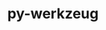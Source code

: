 ---
title: "py-werkzeug"
layout: cache
categories: [package, develop-2024-12-08]
meta: {"versions": ["3.1.3"], "compilers": ["gcc@=11.4.0", "gcc@=13.2.0"], "oss": ["ubuntu22.04", "ubuntu24.04"], "platforms": ["linux"], "targets": ["aarch64", "neoverse_v1", "x86_64_v3"], "stacks": ["e4s", "e4s-neoverse_v1", "ml-linux-aarch64-cpu", "ml-linux-aarch64-cuda", "ml-linux-x86_64-cpu", "ml-linux-x86_64-cuda", "ml-linux-x86_64-rocm", "root"], "num_specs": 9, "num_specs_by_stack": {"root": 9, "e4s-neoverse_v1": 1, "e4s": 1, "ml-linux-aarch64-cpu": 3, "ml-linux-aarch64-cuda": 3, "ml-linux-x86_64-cuda": 3, "ml-linux-x86_64-cpu": 3, "ml-linux-x86_64-rocm": 3}}
spec_details: [{"hash": "vcls52vcu7lr3rx47stk7jrcgvx3nvzf", "compiler": "gcc@=11.4.0", "versions": ["3.1.3"], "os": "ubuntu22.04", "platform": "linux", "target": "neoverse_v1", "variants": ["build_system=python_pip"], "stacks": ["root", "e4s-neoverse_v1"], "size": "-", "tarball": "https://binaries.spack.io/develop-2024-12-08/build_cache/linux-ubuntu22.04-neoverse_v1/gcc-11.4.0/py-werkzeug-3.1.3/linux-ubuntu22.04-neoverse_v1-gcc-11.4.0-py-werkzeug-3.1.3-vcls52vcu7lr3rx47stk7jrcgvx3nvzf.spack"}, {"hash": "kml5fkzm4eo2ejwlfnesq4xebrvyqufu", "compiler": "gcc@=11.4.0", "versions": ["3.1.3"], "os": "ubuntu22.04", "platform": "linux", "target": "x86_64_v3", "variants": ["build_system=python_pip"], "stacks": ["root", "e4s"], "size": "-", "tarball": "https://binaries.spack.io/develop-2024-12-08/build_cache/linux-ubuntu22.04-x86_64_v3/gcc-11.4.0/py-werkzeug-3.1.3/linux-ubuntu22.04-x86_64_v3-gcc-11.4.0-py-werkzeug-3.1.3-kml5fkzm4eo2ejwlfnesq4xebrvyqufu.spack"}, {"hash": "aurjiw4ywna5ghijbwt6nii5eymaunpe", "compiler": "gcc@=13.2.0", "versions": ["3.1.3"], "os": "ubuntu24.04", "platform": "linux", "target": "aarch64", "variants": ["build_system=python_pip"], "stacks": ["root", "ml-linux-aarch64-cpu", "ml-linux-aarch64-cuda"], "size": "-", "tarball": "https://binaries.spack.io/develop-2024-12-08/build_cache/linux-ubuntu24.04-aarch64/gcc-13.2.0/py-werkzeug-3.1.3/linux-ubuntu24.04-aarch64-gcc-13.2.0-py-werkzeug-3.1.3-aurjiw4ywna5ghijbwt6nii5eymaunpe.spack"}, {"hash": "t3ity5xwm3yuwyrw4aahysp73jexwklo", "compiler": "gcc@=13.2.0", "versions": ["3.1.3"], "os": "ubuntu24.04", "platform": "linux", "target": "aarch64", "variants": ["build_system=python_pip"], "stacks": ["root", "ml-linux-aarch64-cpu", "ml-linux-aarch64-cuda"], "size": "-", "tarball": "https://binaries.spack.io/develop-2024-12-08/build_cache/linux-ubuntu24.04-aarch64/gcc-13.2.0/py-werkzeug-3.1.3/linux-ubuntu24.04-aarch64-gcc-13.2.0-py-werkzeug-3.1.3-t3ity5xwm3yuwyrw4aahysp73jexwklo.spack"}, {"hash": "77tdhkdwdigvb6lgf7rjuz22gnhr5ddv", "compiler": "gcc@=13.2.0", "versions": ["3.1.3"], "os": "ubuntu24.04", "platform": "linux", "target": "aarch64", "variants": ["build_system=python_pip"], "stacks": ["root", "ml-linux-aarch64-cpu", "ml-linux-aarch64-cuda"], "size": "-", "tarball": "https://binaries.spack.io/develop-2024-12-08/build_cache/linux-ubuntu24.04-aarch64/gcc-13.2.0/py-werkzeug-3.1.3/linux-ubuntu24.04-aarch64-gcc-13.2.0-py-werkzeug-3.1.3-77tdhkdwdigvb6lgf7rjuz22gnhr5ddv.spack"}, {"hash": "hipmlyf3nellojjnifgd5jsu46gsfkah", "compiler": "gcc@=13.2.0", "versions": ["3.1.3"], "os": "ubuntu24.04", "platform": "linux", "target": "x86_64_v3", "variants": ["build_system=python_pip"], "stacks": ["root", "ml-linux-x86_64-cuda", "ml-linux-x86_64-cpu", "ml-linux-x86_64-rocm"], "size": "-", "tarball": "https://binaries.spack.io/develop-2024-12-08/build_cache/linux-ubuntu24.04-x86_64_v3/gcc-13.2.0/py-werkzeug-3.1.3/linux-ubuntu24.04-x86_64_v3-gcc-13.2.0-py-werkzeug-3.1.3-hipmlyf3nellojjnifgd5jsu46gsfkah.spack"}, {"hash": "eo25qi3cpgrfgpxamqlx43dsdgghbos5", "compiler": "gcc@=13.2.0", "versions": ["3.1.3"], "os": "ubuntu24.04", "platform": "linux", "target": "x86_64_v3", "variants": ["build_system=python_pip"], "stacks": ["root", "ml-linux-x86_64-rocm"], "size": "-", "tarball": "https://binaries.spack.io/develop-2024-12-08/build_cache/linux-ubuntu24.04-x86_64_v3/gcc-13.2.0/py-werkzeug-3.1.3/linux-ubuntu24.04-x86_64_v3-gcc-13.2.0-py-werkzeug-3.1.3-eo25qi3cpgrfgpxamqlx43dsdgghbos5.spack"}, {"hash": "pwtdyhwqaajkfnkccrmbjvgumjsh3m5y", "compiler": "gcc@=13.2.0", "versions": ["3.1.3"], "os": "ubuntu24.04", "platform": "linux", "target": "x86_64_v3", "variants": ["build_system=python_pip"], "stacks": ["root", "ml-linux-x86_64-cuda", "ml-linux-x86_64-cpu"], "size": "-", "tarball": "https://binaries.spack.io/develop-2024-12-08/build_cache/linux-ubuntu24.04-x86_64_v3/gcc-13.2.0/py-werkzeug-3.1.3/linux-ubuntu24.04-x86_64_v3-gcc-13.2.0-py-werkzeug-3.1.3-pwtdyhwqaajkfnkccrmbjvgumjsh3m5y.spack"}, {"hash": "ai225cjtyqtrat3a2jlxun4clbfgregp", "compiler": "gcc@=13.2.0", "versions": ["3.1.3"], "os": "ubuntu24.04", "platform": "linux", "target": "x86_64_v3", "variants": ["build_system=python_pip"], "stacks": ["root", "ml-linux-x86_64-cuda", "ml-linux-x86_64-cpu", "ml-linux-x86_64-rocm"], "size": "-", "tarball": "https://binaries.spack.io/develop-2024-12-08/build_cache/linux-ubuntu24.04-x86_64_v3/gcc-13.2.0/py-werkzeug-3.1.3/linux-ubuntu24.04-x86_64_v3-gcc-13.2.0-py-werkzeug-3.1.3-ai225cjtyqtrat3a2jlxun4clbfgregp.spack"}]
---